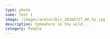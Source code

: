 ```yaml
---
type: photo
name: Test 1
image: /images/arminribis_20180727_40_hp.jpg
description: Somewhere in the wild...
category: People
---
```


